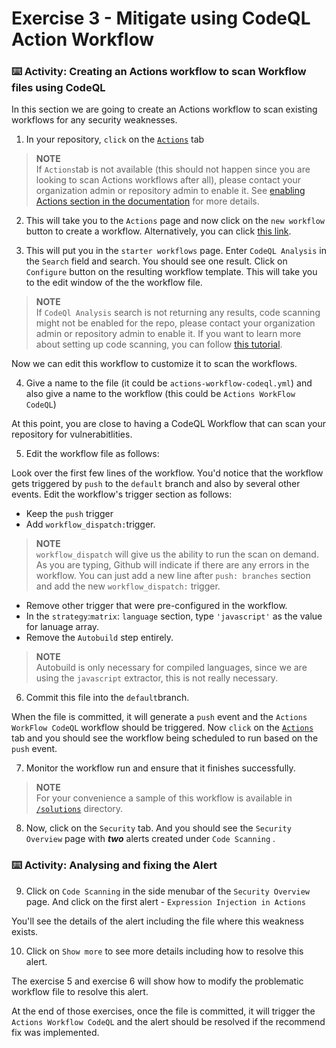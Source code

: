 # Exercise 3 - Mitigate using CodeQL Action Workflow
### :keyboard: Activity: Creating an Actions workflow to scan Workflow files using CodeQL
In this section we are going to create an Actions workflow to scan existing workflows for any security weaknesses.

1. In your repository, `click` on the [`Actions`](../../../actions) tab


> **NOTE**  
> If `Actions`tab is not available (this should not happen since you are looking to scan Actions workflows after all), please contact your organization admin or repository admin to enable it. See [enabling Actions section in the documentation](https://docs.github.com/en/enterprise-cloud@latest/repositories/managing-your-repositorys-settings-and-features/enabling-features-for-your-repository/managing-github-actions-settings-for-a-repository) for more details.
> 

2. This will take you to the `Actions` page and now click on the `new workflow` button to create a workflow. Alternatively, you can click [this link](../../../actions/new).

3. This will put you in the `starter workflows` page. Enter `CodeQL Analysis` in the `Search` field and search. 
You should see one result. Click on `Configure` button on the resulting workflow template. This will take you to the edit window of the the workflow file.

> **NOTE**  
> If `CodeQl Analysis` search is not returning any results, code scanning might not be enabled for the repo, please contact your organization admin or repository admin to enable it. If you want to learn more about setting up code scanning, you can follow [this tutorial](https://learn.microsoft.com/en-us/training/modules/configure-code-scanning/2-what-code-scanning).

Now we can edit this workflow to customize it to scan the workflows.

4. Give a name to the file (it could be `actions-workflow-codeql.yml`) and also give a name to the workflow (this could be `Actions WorkFlow CodeQL`)

At this point, you are close to having a CodeQL Workflow that can scan your repository for vulnerabitlities. 

5. Edit the workflow file as follows:
   
Look over the first few lines of the workflow. You'd notice that the workflow gets triggered by `push` to the `default` branch and also by several other events.
Edit the workflow's trigger section as follows:
- Keep the `push` trigger
- Add `workflow_dispatch:`trigger.  
> **NOTE**  
> `workflow_dispatch` will give us the ability to run the scan on demand. As you are typing, Github will indicate if there are any errors in the workflow. You can just add a new line after `push: branches` section and add the new `workflow_dispatch:` trigger.
- Remove other trigger that were pre-configured in the workflow. 
- In the `strategy`:`matrix`: `language` section, type `'javascript'` as the value for lanuage array.
- Remove the `Autobuild` step entirely.  
> **NOTE**  
> Autobuild is only necessary for compiled languages, since we are using the `javascript` extractor, this is not really necessary.

6. Commit this file into the `default`branch.

When the file is committed, it will generate a `push` event and the `Actions WorkFlow CodeQL` workflow should be triggered. Now `click` on the [`Actions`](../../actions) tab and you should see the workflow being scheduled to run based on the `push` event. 

7. Monitor the workflow run and ensure that it finishes successfully.

> **NOTE**    
> For your convenience a sample of this workflow is available in [`/solutions`](/solutions) directory.

8. Now, click on the `Security` tab. And you should see the `Security Overview` page with _**two**_ alerts created under `Code Scanning` .

### :keyboard: Activity: Analysing and fixing the Alert
9. Click on `Code Scanning` in the side menubar of the `Security Overview` page. And click on the first alert - `Expression Injection in Actions`

You'll see the details of the alert including the file where this weakness exists.

10. Click on `Show more` to see more details including how to resolve this alert.

The exercise 5 and exercise 6 will show how to modify the problematic workflow file to resolve this alert. 

At the end of those exercises, once the file is committed, it will trigger the `Actions Workflow CodeQL` and the alert should be resolved if the recommend fix was implemented.
